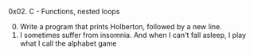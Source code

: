 0x02. C - Functions, nested loops

0. Write a program that prints Holberton, followed by a new line.
1.  I sometimes suffer from insomnia. And when I can't fall asleep, I play what I call the alphabet game